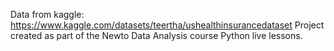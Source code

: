 Data from kaggle: https://www.kaggle.com/datasets/teertha/ushealthinsurancedataset
Project created as part of the Newto Data Analysis course Python live lessons.
